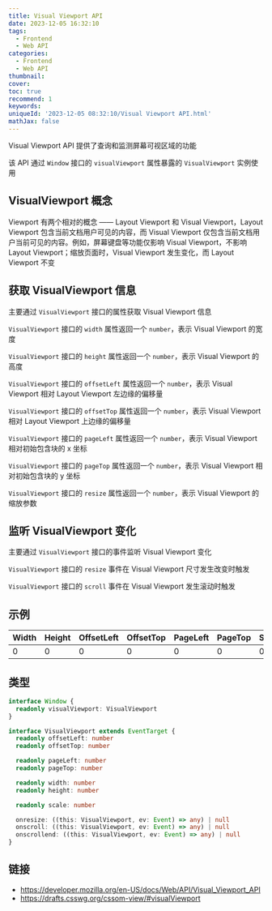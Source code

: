```yaml
---
title: Visual Viewport API
date: 2023-12-05 16:32:10
tags:
  - Frontend
  - Web API
categories:
  - Frontend
  - Web API
thumbnail:
cover:
toc: true
recommend: 1
keywords:
uniqueId: '2023-12-05 08:32:10/Visual Viewport API.html'
mathJax: false
---
```


Visual Viewport API 提供了查询和监测屏幕可视区域的功能

该 API 通过 `Window` 接口的 `visualViewport` 属性暴露的 `VisualViewport` 实例使用

## VisualViewport 概念

Viewport 有两个相对的概念 —— Layout Viewport 和 Visual Viewport，Layout Viewport 包含当前文档用户可见的内容，而 Visual Viewport 仅包含当前文档用户当前可见的内容。例如，屏幕键盘等功能仅影响 Visual Viewport，不影响 Layout Viewport；缩放页面时，Visual Viewport 发生变化，而 Layout Viewport 不变

## 获取 VisualViewport 信息

主要通过 `VisualViewport` 接口的属性获取 Visual Viewport 信息

`VisualViewport` 接口的 `width` 属性返回一个 `number`，表示 Visual Viewport 的宽度

`VisualViewport` 接口的 `height` 属性返回一个 `number`，表示 Visual Viewport 的高度

`VisualViewport` 接口的 `offsetLeft` 属性返回一个 `number`，表示 Visual Viewport 相对 Layout Viewport 左边缘的偏移量

`VisualViewport` 接口的 `offsetTop` 属性返回一个 `number`，表示 Visual Viewport 相对 Layout Viewport 上边缘的偏移量

`VisualViewport` 接口的 `pageLeft` 属性返回一个 `number`，表示 Visual Viewport 相对初始包含块的 x 坐标

`VisualViewport` 接口的 `pageTop` 属性返回一个 `number`，表示 Visual Viewport 相对初始包含块的 y 坐标

`VisualViewport` 接口的 `resize` 属性返回一个 `number`，表示 Visual Viewport 的缩放参数

## 监听 VisualViewport 变化

主要通过 `VisualViewport` 接口的事件监听 Visual Viewport 变化

`VisualViewport` 接口的 `resize` 事件在 Visual Viewport 尺寸发生改变时触发

`VisualViewport` 接口的 `scroll` 事件在 Visual Viewport 发生滚动时触发

## 示例

<div id="visual-viewport" role="article">
  <table>
    <thead>
      <tr>
        <th>Width</th>
        <th>Height</th>
        <th>OffsetLeft</th>
        <th>OffsetTop</th>
        <th>PageLeft</th>
        <th>PageTop</th>
        <th>Scale</th>
      </tr>
    </thead>
    <tbody>
      <tr>
        <td>0</td>
        <td>0</td>
        <td>0</td>
        <td>0</td>
        <td>0</td>
        <td>0</td>
        <td>0</td>
      </tr>
    </tbody>
  </table>

  <style>
    #visual-viewport {
      :is(table) {
        table-layout: fixed;
      }
    }
  </style>

  <script type="module">
    const content = document.querySelector('#visual-viewport tbody tr');
    function update() {
      content.innerHTML = `
        <td>${window.visualViewport.width}</td>
        <td>${window.visualViewport.height}</td>
        <td>${window.visualViewport.offsetLeft}</td>
        <td>${window.visualViewport.offsetTop}</td>
        <td>${window.visualViewport.pageLeft}</td>
        <td>${window.visualViewport.pageTop}</td>
        <td>${window.visualViewport.scale}</td>
      `.trim();
    }
    update();
    window.visualViewport.addEventListener('resize', update);
    window.visualViewport.addEventListener('scroll', update);
  </script>
</div>

## 类型

```ts
interface Window {
  readonly visualViewport: VisualViewport
}

interface VisualViewport extends EventTarget {
  readonly offsetLeft: number
  readonly offsetTop: number

  readonly pageLeft: number
  readonly pageTop: number

  readonly width: number
  readonly height: number

  readonly scale: number

  onresize: ((this: VisualViewport, ev: Event) => any) | null
  onscroll: ((this: VisualViewport, ev: Event) => any) | null
  onscrollend: ((this: VisualViewport, ev: Event) => any) | null
}
```

## 链接

* <https://developer.mozilla.org/en-US/docs/Web/API/Visual_Viewport_API>
* <https://drafts.csswg.org/cssom-view/#visualViewport>
